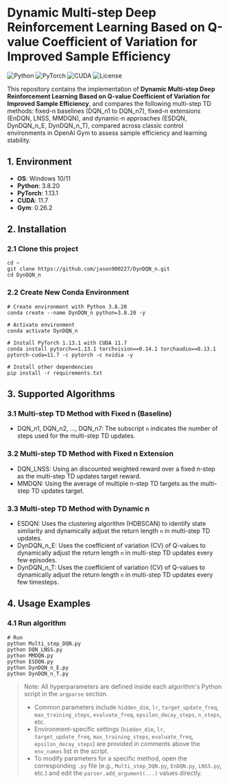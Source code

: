 # Dynamic Multi-step Deep Reinforcement Learning Based on Q-value Coefficient of Variation for Improved Sample Efficiency
![Python](https://img.shields.io/badge/Python-3.8.20-blue)
![PyTorch](https://img.shields.io/badge/PyTorch-1.13.1-red)
![CUDA](https://img.shields.io/badge/CUDA-11.7-orange)
![License](https://img.shields.io/badge/License-MIT-green)

This repository contains the implementation of **Dynamic Multi-step Deep Reinforcement Learning Based on Q-value Coefficient of Variation for Improved Sample Efficiency**, and compares the following multi-step TD methods: fixed-n baselines (DQN_n1 to DQN_n7), fixed-n extensions (EnDQN, LNSS, MMDQN), and dynamic-n approaches (ESDQN, DynDQN_n_E, DynDQN_n_T), compared across classic control environments in OpenAI Gym to assess sample efficiency and learning stability.

## 1. Environment
* **OS**: Windows 10/11  
* **Python**: 3.8.20  
* **PyTorch**: 1.13.1
* **CUDA**: 11.7
* **Gym**: 0.26.2

## 2. Installation
### 2.1 Clone this project
  ```
  cd ~
  git clone https://github.com/jason900227/DynDQN_n.git
  cd DynDQN_n
  ```
### 2.2 Create New Conda Environment
  ```
  # Create environment with Python 3.8.20
  conda create --name DynDQN_n python=3.8.20 -y
  
  # Activate environment
  conda activate DynDQN_n
  
  # Install PyTorch 1.13.1 with CUDA 11.7
  conda install pytorch==1.13.1 torchvision==0.14.1 torchaudio==0.13.1 pytorch-cuda=11.7 -c pytorch -c nvidia -y
  
  # Install other dependencies
  pip install -r requirements.txt
  ```

## 3. Supported Algorithms
### 3.1 Multi-step TD Method with Fixed n (Baseline)
  * DQN_n1, DQN_n2, ..., DQN_n7: The subscript `n` indicates the number of steps used for the multi-step TD updates.
### 3.2 Multi-step TD Method with Fixed n Extension
  * DQN_LNSS: Using an discounted weighted reward over a fixed n-step as the multi-step TD updates target reward.
  * MMDQN: Using the average of multiple n-step TD targets as the multi-step TD updates target.
### 3.3 Multi-step TD Method with Dynamic n
  * ESDQN: Uses the clustering algorithm (HDBSCAN) to identify state similarity and dynamically adjust the return length `n` in multi-step TD updates.
  * DynDQN_n_E: Uses the coefficient of variation (CV) of Q-values to dynamically adjust the return length `n` in multi-step TD updates every few episodes.
  * DynDQN_n_T: Uses the coefficient of variation (CV) of Q-values to dynamically adjust the return length `n` in multi-step TD updates every few timesteps.

##  4. Usage Examples
### 4.1 Run algorithm
  ```
  # Run
  python Multi_step_DQN.py
  python DQN_LNSS.py
  python MMDQN.py
  python ESDQN.py
  python DynDQN_n_E.py
  python DynDQN_n_T.py
  ```
> Note:
> All hyperparameters are defined inside each algorithm's Python script in the `argparse` section.
> - Common parameters include `hidden_dim`, `lr`, `target_update_freq`, `max_training_steps`, `evaluate_freq`, `epsilon_decay_steps`, `n_steps`, etc.
> - Environment-specific settings (`hidden_dim`, `lr`, `target_update_freq`, `max_training_steps`, `evaluate_freq`, `epsilon_decay_steps`) are provided in comments above the `env_names` list in the script.
> - To modify parameters for a specific method, open the corresponding `.py` file (e.g., `Multi_step_DQN.py`, `EnDQN.py`, `LNSS.py`, etc.) and edit the `parser.add_argument(...)` values directly.
